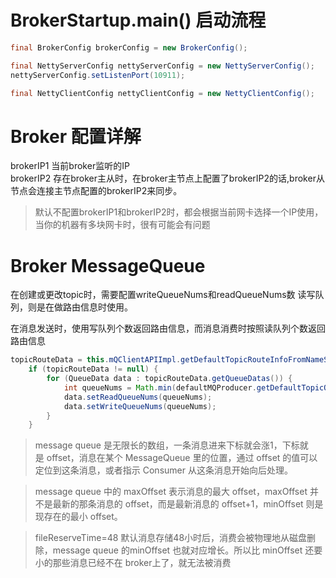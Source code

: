 # BrokerStartup.main() 启动流程
```java
final BrokerConfig brokerConfig = new BrokerConfig();

final NettyServerConfig nettyServerConfig = new NettyServerConfig();
nettyServerConfig.setListenPort(10911);

final NettyClientConfig nettyClientConfig = new NettyClientConfig();
```

# Broker 配置详解
brokerIP1 当前broker监听的IP  
brokerIP2 存在broker主从时，在broker主节点上配置了brokerIP2的话,broker从节点会连接主节点配置的brokerIP2来同步。  

> 默认不配置brokerIP1和brokerIP2时，都会根据当前网卡选择一个IP使用，当你的机器有多块网卡时，很有可能会有问题

# Broker MessageQueue
在创建或更改topic时，需要配置writeQueueNums和readQueueNums数
读写队列，则是在做路由信息时使用。

在消息发送时，使用写队列个数返回路由信息，而消息消费时按照读队列个数返回路由信息
```java
topicRouteData = this.mQClientAPIImpl.getDefaultTopicRouteInfoFromNameServer(defaultMQProducer.getCreateTopicKey(), 1000 * 3);
    if (topicRouteData != null) {
        for (QueueData data : topicRouteData.getQueueDatas()) {
            int queueNums = Math.min(defaultMQProducer.getDefaultTopicQueueNums(), data.getReadQueueNums());
            data.setReadQueueNums(queueNums);
            data.setWriteQueueNums(queueNums);
        }
    }
```

> message queue 是无限长的数组，一条消息进来下标就会涨1，下标就是 offset，消息在某个 MessageQueue 里的位置，通过 offset 的值可以定位到这条消息，或者指示 Consumer 从这条消息开始向后处理。  

> message queue 中的 maxOffset 表示消息的最大 offset，maxOffset 并不是最新的那条消息的 offset，而是最新消息的 offset+1，minOffset 则是现存在的最小 offset。

> fileReserveTime=48 默认消息存储48小时后，消费会被物理地从磁盘删除，message queue 的minOffset 也就对应增长。所以比 minOffset 还要小的那些消息已经不在 broker上了，就无法被消费